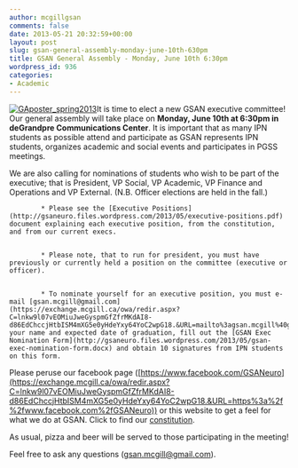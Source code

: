 ```yaml
---
author: mcgillgsan
comments: false
date: 2013-05-21 20:32:59+00:00
layout: post
slug: gsan-general-assembly-monday-june-10th-630pm
title: GSAN General Assembly - Monday, June 10th 6:30pm
wordpress_id: 936
categories:
- Academic
---
```


[![GAposter_spring2013](http://gsaneuro.files.wordpress.com/2013/05/gaposter_spring2013.png?w=225)](http://gsaneuro.files.wordpress.com/2013/05/gaposter_spring2013.png)It is time to elect a new GSAN executive committee! Our general assembly will take place on **Monday, June 10th at 6:30pm in deGrandpre Communications Center**. It is important that as many IPN students as possible attend and participate as GSAN represents IPN students, organizes academic and social events and participates in PGSS meetings.

We are also calling for nominations of students who wish to be part of the executive; that is President, VP Social, VP Academic, VP Finance and Operations and VP External. (N.B. Officer elections are held in the fall.)








	
            * Please see the [Executive Positions](http://gsaneuro.files.wordpress.com/2013/05/executive-positions.pdf) document explaining each executive position, from the constitution, and from our current execs.

	
            * Please note, that to run for president, you must have previously or currently held a position on the committee (executive or officer).

	
            * To nominate yourself for an executive position, you must e-mail [gsan.mcgill@gmail.com](https://exchange.mcgill.ca/owa/redir.aspx?C=lnkw9l07vEOMiuJweGyspmGfZfrMKdAI8-d86EdChccjHtbISM4mXG5e0yHdeYxy64YoC2wpG18.&URL=mailto%3agsan.mcgill%40gmail.com) with your name and expected date of graduation, fill out the [GSAN Exec Nomination Form](http://gsaneuro.files.wordpress.com/2013/05/gsan-exec-nomination-form.docx) and obtain 10 signatures from IPN students on this form.










Please peruse our facebook page ([https://www.facebook.com/GSANeuro](https://exchange.mcgill.ca/owa/redir.aspx?C=lnkw9l07vEOMiuJweGyspmGfZfrMKdAI8-d86EdChccjHtbISM4mXG5e0yHdeYxy64YoC2wpG18.&URL=https%3a%2f%2fwww.facebook.com%2fGSANeuro)) or this website to get a feel for what we do at GSAN. Click to find our [constitution](https://exchange.mcgill.ca/owa/redir.aspx?C=lnkw9l07vEOMiuJweGyspmGfZfrMKdAI8-d86EdChccjHtbISM4mXG5e0yHdeYxy64YoC2wpG18.&URL=http%3a%2f%2fgsaneuro.files.wordpress.com%2f2012%2f12%2fgsan-constitution-december_2012.pdf).

As usual, pizza and beer will be served to those participating in the meeting!

Feel free to ask any questions ([gsan.mcgill@gmail.com](https://exchange.mcgill.ca/owa/redir.aspx?C=lnkw9l07vEOMiuJweGyspmGfZfrMKdAI8-d86EdChccjHtbISM4mXG5e0yHdeYxy64YoC2wpG18.&URL=mailto%3agsan.mcgill%40gmail.com)).

